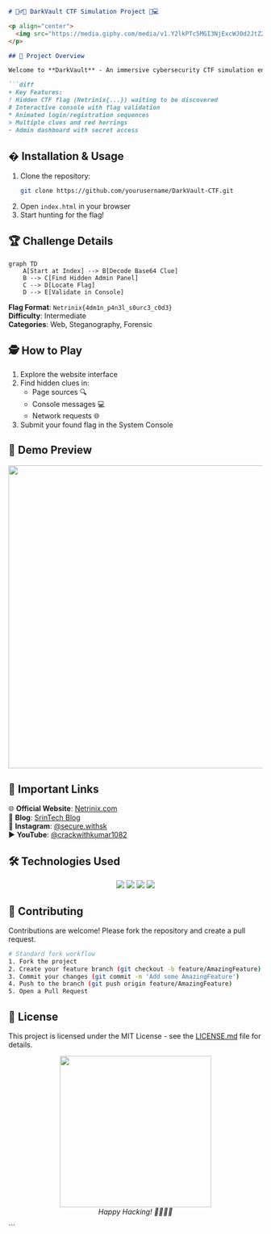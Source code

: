 

```markdown
# 🕵️‍♂️🔐 DarkVault CTF Simulation Project 🌌💻

<p align="center">
  <img src="https://media.giphy.com/media/v1.Y2lkPTc5MGI3NjExcWJ0d2JtZ2F6dG1lZ2h5dWJ6Y2VxZ3JqY2N6eGZ1bGJ6dHZ1eCZlcD12MV9pbnRlcm5hbF9naWZfYnlfaWQmY3Q9Zw/ICOgUNjpvO0PC/giphy.gif" width="400">
</p>

## 🚀 Project Overview

Welcome to **DarkVault** - An immersive cybersecurity CTF simulation environment with hidden challenges and flags! This project simulates an underground hacking interface with multiple access points and secret pathways.

```diff
+ Key Features:
! Hidden CTF flag (Netrinix{...}) waiting to be discovered
# Interactive console with flag validation
* Animated login/registration sequences
> Multiple clues and red herrings
- Admin dashboard with secret access
```

## � Installation & Usage

1. Clone the repository:
   ```bash
   git clone https://github.com/yourusername/DarkVault-CTF.git
   ```
2. Open `index.html` in your browser
3. Start hunting for the flag!

## 🏆 Challenge Details

```mermaid
graph TD
    A[Start at Index] --> B[Decode Base64 Clue]
    B --> C[Find Hidden Admin Panel]
    C --> D[Locate Flag]
    D --> E[Validate in Console]
```

**Flag Format**: `Netrinix{4dm1n_p4n3l_s0urc3_c0d3}`  
**Difficulty**: Intermediate  
**Categories**: Web, Steganography, Forensic  

## 🕵️ How to Play

1. Explore the website interface
2. Find hidden clues in:
   - Page sources 🔍
   - Console messages 💻
   - Network requests 🌐
3. Submit your found flag in the System Console

## 🎥 Demo Preview

<p align="center">
  <img src="https://media.giphy.com/media/v1.Y2lkPTc5MGI3NjExeHZ5d2F3dW5qY2N6eGZ1bGJ6dHZ1eGd5ZzY2NnR0dGZ0dGZ0dCZlcD12MV9pbnRlcm5hbF9naWZfYnlfaWQmY3Q9Zw/xT5LMHxhOfscxPfIfm/giphy.gif" width="600">
</p>

## 🔗 Important Links

🌐 **Official Website**: [Netrinix.com](https://www.netrinix.com)  
📝 **Blog**: [SrinTech Blog](https://blog.srintech.in)  
📸 **Instagram**: [@secure.withsk](https://instagram.com/secure.withsk)  
▶️ **YouTube**: [@crackwithkumar1082](https://youtube.com/@crackwithkumar1082)  

## 🛠️ Technologies Used

<p align="center">
  <img src="https://img.shields.io/badge/HTML5-E34F26?style=for-the-badge&logo=html5&logoColor=white">
  <img src="https://img.shields.io/badge/CSS3-1572B6?style=for-the-badge&logo=css3&logoColor=white">
  <img src="https://img.shields.io/badge/JavaScript-323330?style=for-the-badge&logo=javascript&logoColor=F7DF1E">
  <img src="https://img.shields.io/badge/GitHub-100000?style=for-the-badge&logo=github&logoColor=white">
</p>

## 🤝 Contributing

Contributions are welcome! Please fork the repository and create a pull request.

```bash
# Standard fork workflow
1. Fork the project
2. Create your feature branch (git checkout -b feature/AmazingFeature)
3. Commit your changes (git commit -m 'Add some AmazingFeature')
4. Push to the branch (git push origin feature/AmazingFeature)
5. Open a Pull Request
```

## 📜 License

This project is licensed under the MIT License - see the [LICENSE.md](LICENSE.md) file for details.

<p align="center">
  <img src="https://media.giphy.com/media/v1.Y2lkPTc5MGI3NjExeHZ5d2F3dW5qY2N6eGZ1bGJ6dHZ1eGd5ZzY2NnR0dGZ0dGZ0dCZlcD12MV9pbnRlcm5hbF9naWZfYnlfaWQmY3Q9Zw/12NUbkX6p4xOO4/giphy.gif" width="300">
  <br>
  <em>Happy Hacking! 👨‍💻👩‍💻</em>
</p>
```
